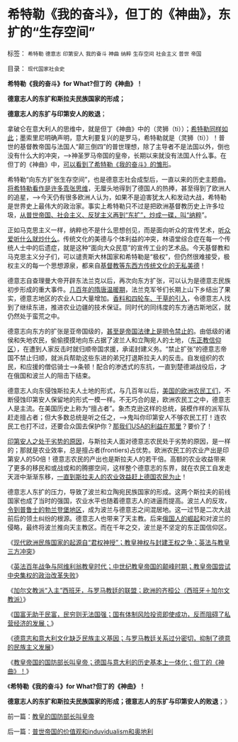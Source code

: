 # 希特勒《我的奋斗》，但丁的《神曲》，东扩的“生存空间”

标签： `希特勒` `德意志` `印第安人` `我的奋斗` `神曲` `纳粹` `生存空间` `社会主义` `普世` `帝国` 

目录： `现代国家社会史`

**希特勒《我的奋斗》for What?但丁的《神曲》！**

**德意志人的东扩和斯拉夫民族国家的形成；**

**德意志人的东扩与印第安人的败退**；

拿破仑在意大利人的思维中，就是但丁《神曲》中的（灵狮（ti））；[希特勒同样如此](../../../2009/12/12/德国不需要主动战争，精明的希特勒打了糊涂的帐.md)；墨索里尼明确声明，意大利要复兴的是罗马，希特勒就是（灵狮（ti））！普世的基督教帝国与法国人“颠三倒四”的普世理想，除了主导者不是法国以外，倒也没有什么大的冲突，——>神圣罗马帝国的皇帝，长期以来就没有法国人什么事。在但丁的《神曲》中，[可以看到了希特勒《我的奋斗》的雏形](../../../2010/2/12/个人主义对哲学的实证基础的变化.md)。

希特勒“向东方扩张生存空间”，也是德意志社会成型后，一直以来的历史主题曲。[将希特勒看作是许多乖张思维](../../../2011/3/12/“妖魔化希特勒”掩盖了危险的社会规律.md)，无厘头地得到了德国人的热捧，甚至得到了欧洲人的追星，——>今天仍有很多欧洲人认为，如果不是迫害犹太人和发动大战，希特勒是世界史上最伟大的政治家。事实上希特勒只不过是把欧洲基督教历史上许多垃圾，[从普世帝国、社会主义、反犹主义再到“东扩”，炒成一碟，叫“纳粹](../../../2011/3/12/希特勒在德国上台和俄国民主进程.md)”。

正如马克思主义一样，纳粹也不是什么思想创见，而是面向听众的宣传艺术，[听众爱听什么就炒什么](../../../2010/6/25/政治家是开发政治利益的专家.md)。传统文化的美德与个体利益的冲突，林语堂综合症在每一个传统人士中的后遗症，就是这种“面向大众民意”的宣传工业的艺术品。今天基督教和马克思主义分子们，可以谴责斯大林国家和希特勒是“极权”，但仍然很难接受，极权主义的每一个思想源泉，都来自[基督教等东西方传统文化的无私美德](../../../2011/7/17/希特勒的无私奉献是怎么变成邪恶的？.md)！

德意志自查理曼大帝开辟东法兰克以后，再次向东方扩张，可以认为是德意志民族初步形成的重大事件。[几百年的隋唐温暖期](../../../2010/3/24/地理气侯条件影响文明历史进程的设想.md)，法兰克军爷们长期上山下乡结出了果实，德意志地区的农业人口大量增加。[香料和四轮车、干草的引入](../../../2008/9/27/太空轨道上的面子工程.md)，令德意志人找到了继续东进，推进农业边疆的技术保证。同时代的同纬度的东方通古斯地区，就仍然处于蛮荒之中。

德意志向东方的扩张是亚帝国级的，[甚至是帝国法律上是明令禁止的](../../../2011/2/6/人权法治的汰恶留善“恶法能除”.md)。由低级的诸侯和失地农民，偷偷摸摸地向东占据了波兰人和立陶宛人的土地，（[东正教信仰区](../../../2010/5/23/基督教罗马帝国在阿拉伯征服阴影下分裂.md)），在遭到人家反击时就归顺帝国求援，承诺封建义务。“禁止扩张”的德意志帝国不禁止归顺，就派兵帮助这些东进的弟兄打退斯拉夫人的反击。自发组织的农民，和应援的僧侣骑士——>条顿！配合的渗透式的东抗，一直到楚德湖战役后，才在俄国和波兰人的阻击下结束。

德意志人向东侵蚀斯拉夫人土地的形式，与几百年以后，[美国的欧洲农民工们](../../../2011/7/2/美国工团主义兴起和南北战争.md)，不断侵蚀印第安人保留地的形式一模一样。不无巧合的是，欧洲农民工之中，德意志人是主流。在美国历史上称为“擅占者”。象杰克逊这样的总统，装模作样的派军队赶走擅占者；但大多数总统是听之任之，——>鬼叫你印第安人不够农民工打！连农民工也打不过，还要合众国去保护你？[那我们USA的利益在那里](../../../2011/2/23/哲学制造沟通障碍，哲学制造冲突.md)？要价了！

[印第安人之处于劣势的原因](../../../2011/8/16/五月花号登陆点的印第安社会很原始.md)，与斯拉夫人面对德意志农民处于劣势的原因，是一样的；那就是农业效率，总是擅占者(frontiers)占优势。欧洲农民工的农业产出是印第安人的50倍！德意志农民的产出也是斯拉夫人的若干倍。高额的农业收益带来了更多的移民和或战或和的腾挪空间，这样整个德意志的东界，就在农民工自发走天涯中渐渐东移，[一直到斯拉夫人的农业效益赶上德国农民为止](../../../2010/4/20/人性决定利益；利益-&gt;经济；经济-&gt;政治；政治-&gt;军事.md)！

德意志人东扩的压力，导致了波兰和立陶宛民族国家的形成。这两个斯拉夫的前线国家也成了当时的强国，农业水平也随着德意志人的进逼而提高。波兰人的反攻，[令到普鲁士的勃兰登堡地区](../../../2011/8/21/法国主动进攻，英国被动防守；好死不如赖活着.md)，成为波兰与德意志之间混居地。这一过节是二次大战前后的领土纠纷的根源。德意志人也带来了天主教。后来[俄国人的崛起](../../../2008/10/3/俄国不是中国模仿的对象.md)和对波兰的侵略，最终将波兰推向天主教区。而在千年之交，波兰是不坚定的东正国信仰区。

《[现代欧洲民族国家的起源自“君权神授”；教皇神权与封建王权之争；英法与教皇三方冲突](../../../2011/8/31/君权神授的进步性，法国式的“为人民服务”.md)》

《[英法百年战争与阿维利翁教皇时代；中世纪教皇帝国的颠峰时期；教皇帝国尝试中央集权的政治改革失败](../../../2011/8/31/英法百年战争与阿维利翁教皇时代.md)》

《[加尔文教派“入主”西班牙，与罗马教廷的联盟；欧洲的齐桓公（西班牙＋加尔文教派）](../../../2011/8/31/加尔文教派入主西班牙，欧洲的齐桓公！.md)》

《[国富无助于民富，民穷则无法国强；国有体制风险投资即使成功，反而阻碍了私营经济的发展；](../../../2011/8/31/比新加坡更成功的葡萄牙很失败.md)》

《[德意志和意大利文化缺乏民族主义基因；与罗马教廷关系过分密切，抑制了德意的民族主义发展](../../../2011/9/1/德意志和意大利缺乏民族主义传统.md)》

《[教皇帝国的国防部长叫皇帝；德国与意大利的历史基本上一体化；但丁的《神曲》！](../../../2011/9/1/教皇的国防部长叫皇帝.md)》

《**希特勒《我的奋斗》for What?但丁的《神曲》！**

**德意志人的东扩和斯拉夫民族国家的形成；德意志人的东扩与印第安人的败退**；》

前一篇：[教皇的国防部长叫皇帝](../../../2011/9/1/教皇的国防部长叫皇帝.md)

后一篇：[普世帝国的价值观和induvidualism和奥地利](../../../2011/9/1/普世帝国的价值观和induvidualism和奥地利.md)